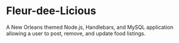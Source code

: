 # Fleur-dee-Licious
A New Orleans themed Node.js, Handlebars, and MySQL application allowing a user to post, remove, and update food listings.
